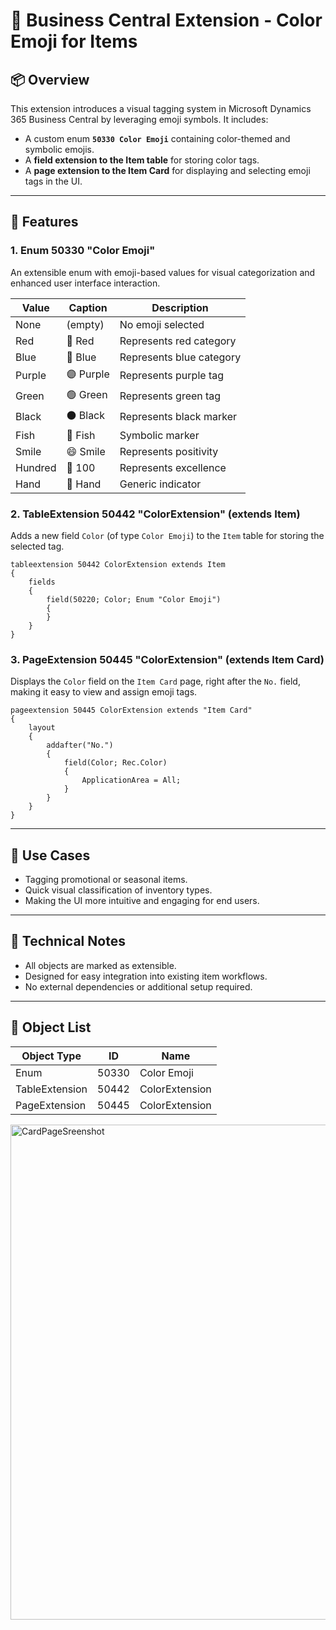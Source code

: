 # 🎨 **Business Central Extension - Color Emoji for Items**

## 📦 **Overview**

This extension introduces a visual tagging system in Microsoft Dynamics 365 Business Central by leveraging emoji symbols. It includes:

- A custom enum **`50330 Color Emoji`** containing color-themed and symbolic emojis.
- A **field extension to the Item table** for storing color tags.
- A **page extension to the Item Card** for displaying and selecting emoji tags in the UI.

---

## 🧾 **Features**

### **1. Enum 50330 "Color Emoji"**

An extensible enum with emoji-based values for visual categorization and enhanced user interface interaction.

| **Value** | **Caption**     | **Description**           |
|-----------|------------------|----------------------------|
| None      | (empty)          | No emoji selected          |
| Red       | 🔴 Red           | Represents red category    |
| Blue      | 🔵 Blue          | Represents blue category   |
| Purple    | 🟣 Purple         | Represents purple tag      |
| Green     | 🟢 Green          | Represents green tag       |
| Black     | ⚫ Black          | Represents black marker    |
| Fish      | 🐠 Fish           | Symbolic marker            |
| Smile     | 😄 Smile          | Represents positivity      |
| Hundred   | 💯 100            | Represents excellence      |
| Hand      | 🫳 Hand           | Generic indicator          |

### **2. TableExtension 50442 "ColorExtension" (extends Item)**

Adds a new field `Color` (of type `Color Emoji`) to the `Item` table for storing the selected tag.

```al
tableextension 50442 ColorExtension extends Item
{
    fields
    {
        field(50220; Color; Enum "Color Emoji")
        {
        }
    }
}
````

### **3. PageExtension 50445 "ColorExtension" (extends Item Card)**

Displays the `Color` field on the `Item Card` page, right after the `No.` field, making it easy to view and assign emoji tags.

```al
pageextension 50445 ColorExtension extends "Item Card"
{
    layout
    {
        addafter("No.")
        {
            field(Color; Rec.Color)
            {
                ApplicationArea = All;
            }
        }
    }
}
```

---

## 📌 **Use Cases**

* Tagging promotional or seasonal items.
* Quick visual classification of inventory types.
* Making the UI more intuitive and engaging for end users.

---

## 🔧 **Technical Notes**

* All objects are marked as extensible.
* Designed for easy integration into existing item workflows.
* No external dependencies or additional setup required.

---

## 📂 **Object List**

| **Object Type** | **ID** | **Name**       |
| --------------- | ------ | -------------- |
| Enum            | 50330  | Color Emoji    |
| TableExtension  | 50442  | ColorExtension |
| PageExtension   | 50445  | ColorExtension |


<img width="1135" height="792" alt="CardPageSreenshot" src="https://github.com/user-attachments/assets/11086843-c820-4fb5-8aa9-11da8fce6bad" />

